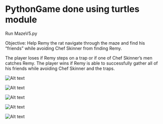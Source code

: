 # PythonGame done using turtles module 

Run MazeV5.py

Objective: Help Remy the rat navigate through the maze and find his “friends” while avoiding Chef Skinner from finding Remy. 

The player loses if Remy steps on a trap or if one of Chef Skinner’s men catches Remy. 
The player wins if Remy is able to successfully gather all of his friends while avoiding Chef Skinner and the traps.

![Alt text](relative/path/to/images/readme/1.jpg?raw=true "Title")

![Alt text](relative/path/to/images/readme/2.jpg?raw=true "Title")

![Alt text](relative/path/to/images/readme/3.jpg?raw=true "Title")

![Alt text](relative/path/to/images/readme/4.jpg?raw=true "Title")

![Alt text](relative/path/to/images/readme/0.jpg?raw=true "Title")
